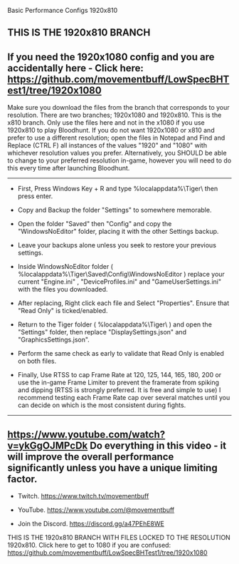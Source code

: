 Basic Performance Configs 1920x810

THIS IS THE 1920x810 BRANCH
-
If you need the 1920x1080 config and you are accidentally here -  Click here: https://github.com/movementbuff/LowSpecBHTest1/tree/1920x1080
-
Make sure you download the files from the branch that corresponds to your resolution. There are two branches; 1920x1080 and 1920x810. This is the x810 branch. Only use the files here and not in the x1080 if you use 1920x810 to play Bloodhunt.
If you do not want 1920x1080 or x810 and prefer to use a different resolution; open the files in Notepad and Find and Replace (CTRL F) all instances of the values "1920" and "1080" with whichever resolution values you prefer. Alternatively, you SHOULD be able to change to your preferred resolution in-game, however you will need to do this every time after launching Bloodhunt.

   -----------------------------------------------------------------------------------------------------------------------------------------------------------------------------

- First, Press Windows Key + R and type %localappdata%\Tiger\ then press enter.
  
- Copy and Backup the folder "Settings" to somewhere memorable.
- Open the folder "Saved" then "Config" and copy the "WindowsNoEditor" folder, placing it with the other Settings backup.
- Leave your backups alone unless you seek to restore your previous settings. 

- Inside WindowsNoEditor folder ( %localappdata%\Tiger\Saved\Config\WindowsNoEditor ) replace your current "Engine.ini" ,  "DeviceProfiles.ini" and "GameUserSettings.ini" with the files you downloaded.
- After replacing, Right click each file and Select "Properties". Ensure that "Read Only" is ticked/enabled.
  
- Return to the Tiger folder ( %localappdata%\Tiger\ ) and open the "Settings" folder, then replace "DisplaySettings.json" and "GraphicsSettings.json".
- Perform the same check as early to validate that Read Only is enabled on both files.

- Finally, Use RTSS to cap Frame Rate at 120, 125, 144, 165, 180, 200 or use the in-game Frame Limiter to prevent the framerate from spiking and dipping  (RTSS is strongly preferred. It is free and simple to use)
  I recommend testing each Frame Rate cap over several matches until you can decide on which is the most consistent during fights.

-----------------------------------------------------------------------------------------------------------------------------
https://www.youtube.com/watch?v=ykGgOJMPcDk
Do everything in this video - it will improve the overall performance significantly unless you have a unique limiting factor.
-----------------------------------------------------------------------------------------------------------------------------

+ Twitch. https://www.twitch.tv/movementbuff

+ YouTube. https://www.youtube.com/@movementbuff

+ Join the Discord. https://discord.gg/a47PEhE8WE


THIS IS THE 1920x810 BRANCH WITH FILES LOCKED TO THE RESOLUTION 1920x810. Click here to get to 1080 if you are confused: https://github.com/movementbuff/LowSpecBHTest1/tree/1920x1080
